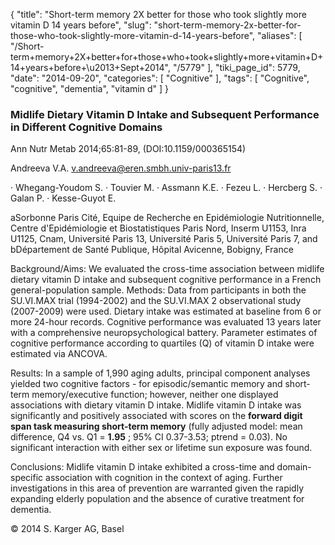 {
    "title": "Short-term memory 2X better for those who took slightly more vitamin D 14 years before",
    "slug": "short-term-memory-2x-better-for-those-who-took-slightly-more-vitamin-d-14-years-before",
    "aliases": [
        "/Short-term+memory+2X+better+for+those+who+took+slightly+more+vitamin+D+14+years+before+\u2013+Sept+2014",
        "/5779"
    ],
    "tiki_page_id": 5779,
    "date": "2014-09-20",
    "categories": [
        "Cognitive"
    ],
    "tags": [
        "Cognitive",
        "cognitive",
        "dementia",
        "vitamin d"
    ]
}


### Midlife Dietary Vitamin D Intake and Subsequent Performance in Different Cognitive Domains

Ann Nutr Metab 2014;65:81-89, (DOI:10.1159/000365154)

Andreeva V.A. v.andreeva@eren.smbh.univ-paris13.fr

· Whegang-Youdom S. · Touvier M. · Assmann K.E. · Fezeu L. · Hercberg S. · Galan P. · Kesse-Guyot E. 

aSorbonne Paris Cité, Equipe de Recherche en Epidémiologie Nutritionnelle, Centre d'Epidémiologie et Biostatistiques Paris Nord, Inserm U1153, Inra U1125, Cnam, Université Paris 13, Université Paris 5, Université Paris 7, and bDépartement de Santé Publique, Hôpital Avicenne, Bobigny, France

Background/Aims: We evaluated the cross-time association between midlife dietary vitamin D intake and subsequent cognitive performance in a French general-population sample. Methods: Data from participants in both the SU.VI.MAX trial (1994-2002) and the SU.VI.MAX 2 observational study (2007-2009) were used. Dietary intake was estimated at baseline from 6 or more 24-hour records. Cognitive performance was evaluated 13 years later with a comprehensive neuropsychological battery. Parameter estimates of cognitive performance according to quartiles (Q) of vitamin D intake were estimated via ANCOVA. 

Results: In a sample of 1,990 aging adults, principal component analyses yielded two cognitive factors - for episodic/semantic memory and short-term memory/executive function; however, neither one displayed associations with dietary vitamin D intake. Midlife vitamin D intake was significantly and positively associated with scores on the  **forward digit span task measuring short-term memory**  (fully adjusted model: mean difference, Q4 vs. Q1 =  **1.95** ; 95% CI 0.37-3.53; ptrend = 0.03). No significant interaction with either sex or lifetime sun exposure was found. 

Conclusions: Midlife vitamin D intake exhibited a cross-time and domain-specific association with cognition in the context of aging. Further investigations in this area of prevention are warranted given the rapidly expanding elderly population and the absence of curative treatment for dementia. 

© 2014 S. Karger AG, Basel